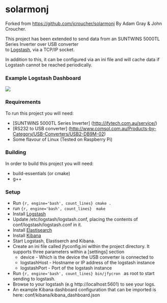 # solarmonj
Forked from https://github.com/jcroucher/solarmonj By Adam Gray & John Croucher.

This project has been extended to send data from an SUNTWINS 5000TL Series Inverter over USB converter  
to [Logstash](https://www.elastic.co/products/logstash), via a TCP/IP socket.

In addition to this, it can be configured via an ini file and will cache data if Logstash cannot be reached periodically.

### Example Logstash Dashboard

![](https://raw.githubusercontent.com/benleov/solarmonj/master/images/kibana_dashboard.png)

### Requirements

To run this project you will need:

* [SUNTWINS 5000TL Series Inverter] (http://jfytech.com.au/service/)
* [RS232 to USB converter] (http://www.comsol.com.au/Products-by-Category/USB-Converters/USB2-DB9M-02)
* Some flavour of Linux (Tested on Raspberry Pi)

### Building

In order to build this project you will need:

* build-essentials (or cmake)
* g++

### Setup

* Run ```{r, engine='bash', count_lines} cmake . ```
* run ```{r, engine='bash', count_lines}  make  ```
* Install [Logstash](https://www.elastic.co/products/logstash)
* Update /etc/logstash/logstash.conf, placing the contents of conf/logstash/logstash.conf in it.
* Install [Elastisearch](https://www.elastic.co/products/elasticsearch)
* Install [Kibana](https://www.elastic.co/products/kibana)
* Start Logstash, Elastiserch and Kibana.
* Create an ini file called jfyconfig.ini within the project directory. It supports three parameters within a [settings] section
    * device - Which is the device the USB converter is connected to
    * logstashHost - Hostname or IP address of the logstash instance
    * logstashPort - Port of the logstash instance
* Run ```{r, engine='bash', count_lines} bin/jfycron ``` as root to start sending to logstash.
* Browse to your logstash (e.g http://localhost:5601) to see your logs.
* An example Kibana dashboard configuration that can be imported is here: conf/kibana/kibana_dashboard.json


